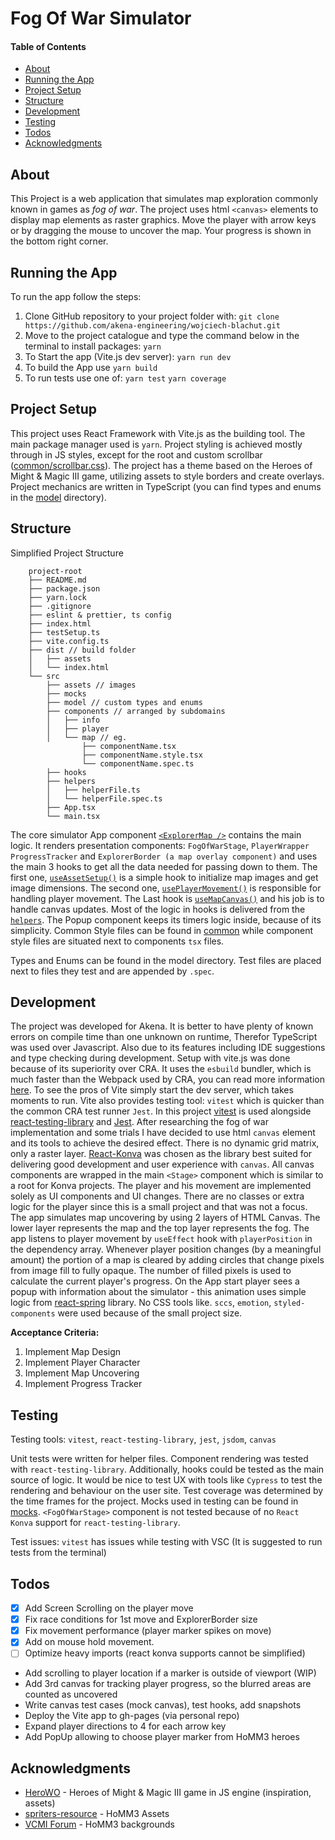 ﻿# Fog Of War Simulator

#### Table of Contents

- [About](#about)
- [Running the App](#running-the-app)
- [Project Setup](#project-setup)
- [Structure](#structure)
- [Development](#development)
- [Testing](#testing)
- [Todos](#todos)
- [Acknowledgments](#acknowledgments)

## About

This Project is a web application that simulates map exploration commonly known in games as *fog of war*. The project uses html `<canvas>` elements to display map elements as raster graphics. Move the player with arrow keys or by dragging the mouse to uncover the map. Your progress is shown in the bottom right corner.

## Running the App

To run the app follow the steps:

1. Clone GitHub repository to your project folder with:
   `git clone https://github.com/akena-engineering/wojciech-blachut.git`
2. Move to the project catalogue and type the command below in the terminal to install packages:
   `yarn`
3. To Start the app (Vite.js dev server):
   `yarn run dev`
4. To build the App use
   `yarn build`
5. To run tests use one of:
   `yarn test`
   `yarn coverage`

## Project Setup

This project uses React Framework with Vite.js as the building tool. The main package manager used is `yarn`. Project styling is achieved mostly through in JS styles, except for the root and custom scrollbar ([common/scrollbar.css](src/common/scrollbar.css)). The project has a theme based on the Heroes of Might & Magic III game, utilizing assets to style borders and create overlays. Project mechanics are written in TypeScript (you can find types and enums in the [model](src/model) directory).

## Structure

Simplified Project Structure

```
	project-root
	├── README.md
	├── package.json
	├── yarn.lock
	├── .gitignore
	├── eslint & prettier, ts config
	├── index.html
	├── testSetup.ts
	├── vite.config.ts
	├── dist // build folder
	│   ├── assets
	│   └── index.html
	└── src
		├── assets // images
		├── mocks
		├── model // custom types and enums
		├── components // arranged by subdomains
	  	│   ├── info
	  	│   ├── player
	  	│   └── map // eg.
 		     	├── componentName.tsx
 		     	├── componentName.style.tsx
	 			└── componentName.spec.ts
		├── hooks
		├── helpers
  	  	│   ├── helperFile.ts
	  	│   └── helperFile.spec.ts
		├── App.tsx
		└── main.tsx
```

The core simulator App component [`<ExplorerMap />`](src\hooks\useAssetSetup.tsx) contains the main logic. It renders presentation components: `FogOfWarStage`, `PlayerWrapper` `ProgressTracker` and `ExplorerBorder (a map overlay component)` and uses the main 3 hooks to get all the data needed for passing down to them. The first one, [`useAssetSetup()`](src/hooks/useAssetSetup.tsx) is a simple hook to initialize map images and get image dimensions. The second one, [`usePlayerMovement()`](src/hooks/usePlayerMovement.tsx) is responsible for handling player movement. The Last hook is [`useMapCanvas()`](src/components/map/hooks/useMapCanvas.tsx) and his job is to handle canvas updates. Most of the logic in hooks is delivered from the [`helpers`](src/helpers). The Popup component keeps its timers logic inside, because of its simplicity. Common Style files can be found in [common](src/common) while component style files are situated next to components `tsx` files.

Types and Enums can be found in the model directory. Test files are placed next to files they test and are appended by `.spec`.

## Development

The project was developed for Akena. It is better to have plenty of known errors on compile time than one unknown on runtime, Therefor TypeScript was used over Javascript. Also due to its features including IDE suggestions and type checking during development. Setup with vite.js was done because of its superiority over CRA. It uses the `esbuild` bundler, which is much faster than the Webpack used by CRA, you can read more information [here](https://blog.logrocket.com/vite-3-vs-create-react-app-comparison-migration-guide/). To see the pros of Vite simply start the dev server, which takes moments to run. Vite also provides testing tool: `vitest` which is quicker than the common CRA test runner `Jest`. In this project [vitest](https://vitest.dev/) is used alongside [react-testing-library](https://github.com/testing-library/react-testing-library) and [Jest](https://jestjs.io/). After researching the fog of war implementation and some trials I have decided to use html `canvas` element and its tools to achieve the desired effect. There is no dynamic grid matrix, only a raster layer. [React-Konva](https://konvajs.org/) was chosen as the library best suited for delivering good development and user experience with `canvas`. All canvas components are wrapped in the main `<Stage>` component which is similar to a root for Konva projects. The player and his movement are implemented solely as UI components and UI changes. There are no classes or extra logic for the player since this is a small project and that was not a focus. The app simulates map uncovering by using 2 layers of HTML Canvas. The lower layer represents the map and the top layer represents the fog. The app listens to player movement by `useEffect` hook with `playerPosition` in the dependency array. Whenever player position changes (by a meaningful amount) the portion of a map is cleared by adding circles that change pixels from image fill to fully opaque. The number of filled pixels is used to calculate the current player's progress. On the App start player sees a popup with information about the simulator - this animation uses simple logic from [react-spring](https://www.react-spring.dev/) library. No CSS tools like. `sccs`, `emotion`, `styled-components` were used because of the small project size.

**Acceptance Criteria:**

1. Implement Map Design
2. Implement Player Character
3. Implement Map Uncovering
4. Implement Progress Tracker

## Testing

Testing tools: `vitest`, `react-testing-library`, `jest`, `jsdom`, `canvas`

Unit tests were written for helper files. Component rendering was tested with `react-testing-library`. Additionally, hooks could be tested as the main source of logic. It would be nice to test UX with tools like `Cypress` to test the rendering and behaviour on the user site. Test coverage was determined by the time frames for the project. Mocks used in testing can be found in [mocks](src/mocks). `<FogOfWarStage>` component is not tested because of no `React Konva` support for `react-testing-library`.

Test issues: `vitest` has issues while testing with VSC (It is suggested to run tests from the terminal)

## Todos

- [x] Add Screen Scrolling on the player move
- [x] Fix race conditions for 1st move and ExplorerBorder size
- [x] Fix movement performance (player marker spikes on move)
- [x] Add on mouse hold movement.
- [ ] Optimize heavy imports (react konva supports cannot be simplified)
- Add scrolling to player location if a marker is outside of viewport (WIP)
- Add 3rd canvas for tracking player progress, so the blurred areas are counted as uncovered
- Write canvas test cases (mock canvas), test hooks, add snapshots
- Deploy the Vite app to gh-pages (via personal repo)
- Expand player directions to 4 for each arrow key
- Add PopUp allowing to choose player marker from HoMM3 heroes

## Acknowledgments

- [HeroWO](https://github.com/HeroWO-js) - Heroes of Might & Magic III game in JS engine (inspiration, assets)
- [spriters-resource](https://www.spriters-resource.com/pc_computer/heroes3/) - HoMM3 Assets
- [VCMI Forum](https://forum.vcmi.eu/) - HoMM3 backgrounds
